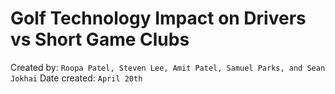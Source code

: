 # Golf Technology Impact on Drivers vs Short Game Clubs

Created by: `Roopa Patel, Steven Lee, Amit Patel, Samuel Parks, and Sean Jokhai`
Date created: `April 20th`
